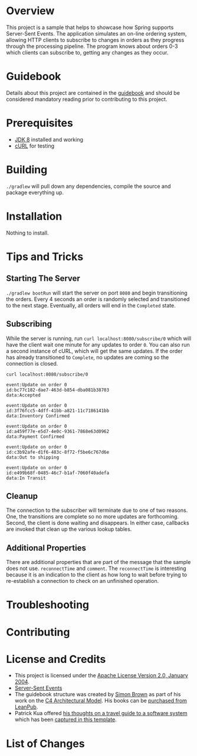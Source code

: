 # Overview
This project is a sample that helps to showcase how Spring supports Server-Sent Events.  The application simulates an on-line ordering system, allowing HTTP clients to subscribe to changes in orders as they progress through the processing pipeline.  The program knows about orders 0-3 which clients can subscribe to, getting any changes as they occur.

# Guidebook
Details about this project are contained in the [guidebook](guidebook/guidebook.md)
and should be considered mandatory reading prior to contributing to this project.

# Prerequisites
* [JDK 8](http://zulu.org/) installed and working
* [cURL](https://curl.haxx.se/) for testing

# Building
`./gradlew` will pull down any dependencies, compile the source and package everything up.

# Installation
Nothing to install.

# Tips and Tricks
## Starting The Server
`./gradlew bootRun` will start the server on port `8080` and begin transitioning the orders.  Every 4 seconds an order is randomly selected and transitioned to the next stage.  Eventually, all orders will end in the `Completed` state.

## Subscribing
While the server is running, run `curl localhost:8080/subscribe/0` which will have the client wait one minute for any updates to order `0`.  You can also run a second instance of cURL, which will get the same updates.  If the order has already transitioned to `Complete`, no updates are coming so the connection is closed.

```
curl localhost:8080/subscribe/0

event:Update on order 0
id:bc77c182-dae7-463d-b854-dba081b38703
data:Accepted

event:Update on order 0
id:3f76fcc5-4dff-41bb-a821-11c7186141bb
data:Inventory Confirmed

event:Update on order 0
id:a459f77e-e5d7-4e0c-9361-7868e63d0962
data:Payment Confirmed

event:Update on order 0
id:c3b92afe-d1f6-483c-8f72-f5be6c767d6e
data:Out to shipping

event:Update on order 0
id:e499b68f-0485-46c7-b1af-7060f40adefa
data:In Transit
```

## Cleanup
The connection to the subscriber will terminate due to one of two reasons.  One, the transitions are complete so no more updates are forthcoming. Second, the client is done waiting and disappears.  In either case, callbacks are invoked that clean up the various lookup tables.  

## Additional Properties
There are additional properties that are part of the message that the sample does not use. `reconnectTime` and `comment`.  The `reconnectTime` is interesting because it is an indication to the client as how long to wait before trying to re-establish a connection to check on an unfinished operation. 

# Troubleshooting

# Contributing

# License and Credits
* This project is licensed under the [Apache License Version 2.0, January 2004](http://www.apache.org/licenses/).
* [Server-Sent Events](https://www.w3.org/TR/eventsource/)
* The guidebook structure was created by [Simon Brown](http://simonbrown.je/) as part of his work on the [C4 Architectural Model](https://c4model.com/).  His books can be [purchased from LeanPub](https://leanpub.com/b/software-architecture).
* Patrick Kua offered [his thoughts on a travel guide to a software system](https://www.safaribooksonline.com/library/view/oreilly-software-architecture/9781491985274/video315451.html) which has been [captured in this template](travel-guide/travel-guide.md).

# List of Changes
